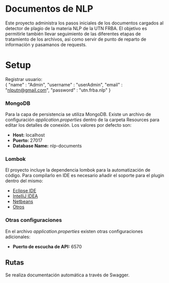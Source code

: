 # Documentos de NLP

Este proyecto administra los pasos iniciales de los documentos cargados al detector de plagio de la materia NLP de la UTN FRBA. El objetivo es permitirle también llevar seguimiento de las diferentes etapas de tratamiento de los archivos, así como servir de punto de reparto de información y pasamanos de requests.

# Setup

Registrar usuario:  
{
	"name" : "Admin",
	"username" : "userAdmin",
	"email" : "nlputn@gmail.com",
	"password" : "utn.frba.nlp"
}


### MongoDB

Para la capa de persistencia se utiliza MongoDB. Existe un archivo de configuración *application.properties* dentro de la carpeta Resources para editar los detalles de conexión. Los valores por defecto son:

- **Host:** localhost
- **Puerto:** 27017
- **Database Name:** nlp-documents

### Lombok

El proyecto incluye la dependencia lombok para la automatización de código. Para compilarlo en IDE es necesario añadir el soporte para el plugin dentro del mismo:

- [Eclipse IDE](https://projectlombok.org/setup/eclipse "Eclipse IDE")
- [IntelliJ IDEA](https://projectlombok.org/setup/intellij "IntelliJ IDEA")
- [Netbeans](https://projectlombok.org/setup/netbeans "Netbeans")
- [Otros](https://projectlombok.org/setup/overview "Otros")

### Otras configuraciones

En el archivo *application.properties* existen otras configuraciones adicionales:

- **Puerto de escucha de API:** 6570

## Rutas

Se realiza documentación automática a través de Swagger.